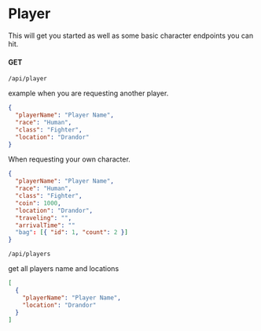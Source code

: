# Player

This will get you started as well as some basic character endpoints you can hit.

#### GET

`/api/player`

example when you are requesting another player.

```json
{
  "playerName": "Player Name",
  "race": "Human",
  "class": "Fighter",
  "location": "Drandor"
}
```

When requesting your own character.

```json
{
  "playerName": "Player Name",
  "race": "Human",
  "class": "Fighter",
  "coin": 1000,
  "location": "Drandor",
  "traveling": "",
  "arrivalTime": ""
  "bag": [{ "id": 1, "count": 2 }]
}
```

`/api/players`

get all players name and locations

```json
[
  {
    "playerName": "Player Name",
    "location": "Drandor"
  }
]
```
